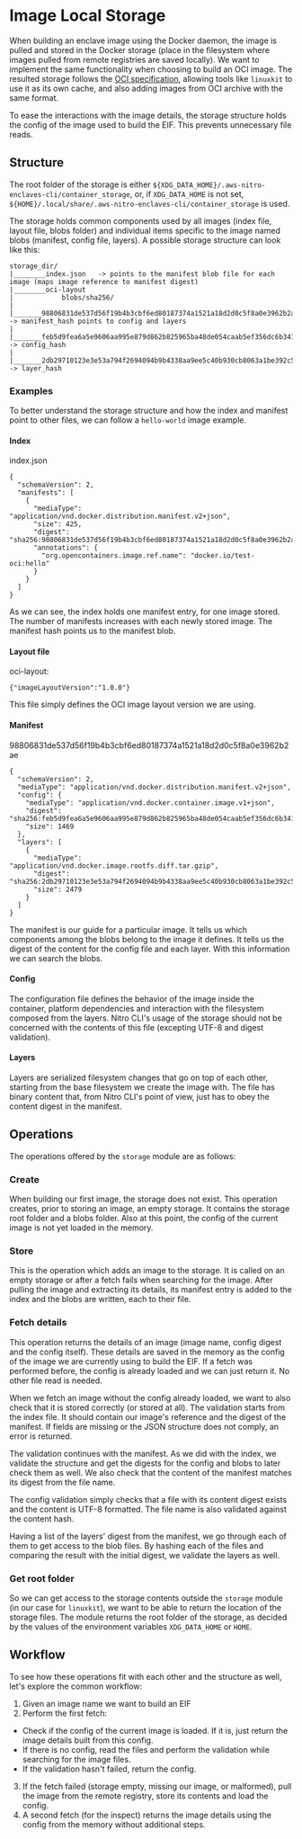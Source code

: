 # Image Local Storage

When building an enclave image using the Docker daemon, the image is pulled and stored in the
Docker storage (place in the filesystem where images pulled from remote registries are saved locally).
We want to implement the same functionality when choosing to build an OCI image.
The resulted storage follows the [OCI specification](https://github.com/opencontainers/image-spec),
allowing tools like `linuxkit` to use it as its own cache, and also adding images from OCI archive
with the same format.

To ease the interactions with the image details, the storage structure holds the config of the
image used to build the EIF. This prevents unnecessary file reads.

## Structure

The root folder of the storage is either `${XDG_DATA_HOME}/.aws-nitro-enclaves-cli/container_storage`,
or, if `XDG_DATA_HOME` is not set, `${HOME}/.local/share/.aws-nitro-enclaves-cli/container_storage`
is used.

The storage holds common components used by all images (index file, layout file, blobs folder) and
individual items specific to the image named blobs (manifest, config file, layers). A possible
storage structure can look like this:

```
storage_dir/
|________index.json   -> points to the manifest blob file for each image (maps image reference to manifest digest)
|________oci-layout
|            blobs/sha256/
|            |_______98806831de537d56f19b4b3cbf6ed80187374a1521a18d2d0c5f8a0e3962b2ae -> manifest_hash points to config and layers
|            |_______feb5d9fea6a5e9606aa995e879d862b825965ba48de054caab5ef356dc6b3412 -> config_hash
|            |_______2db29710123e3e53a794f2694094b9b4338aa9ee5c40b930cb8063a1be392c54 -> layer_hash
```

### Examples

To better understand the storage structure and how the index and manifest point to other files, we
can follow a `hello-world` image example.

#### Index

index.json
```
{
  "schemaVersion": 2,
  "manifests": [
    {
      "mediaType": "application/vnd.docker.distribution.manifest.v2+json",
      "size": 425,
      "digest": "sha256:98806831de537d56f19b4b3cbf6ed80187374a1521a18d2d0c5f8a0e3962b2ae",
      "annotations": {
        "org.opencontainers.image.ref.name": "docker.io/test-oci:hello"
      }
    }
  ]
}
```

As we can see, the index holds one manifest entry, for one image stored. The number of manifests
increases with each newly stored image. The manifest hash points us to the manifest blob.

#### Layout file

oci-layout:
```
{"imageLayoutVersion":"1.0.0"}
```

This file simply defines the OCI image layout version we are using.

#### Manifest

98806831de537d56f19b4b3cbf6ed80187374a1521a18d2d0c5f8a0e3962b2ae
```
{
  "schemaVersion": 2,
  "mediaType": "application/vnd.docker.distribution.manifest.v2+json",
  "config": {
    "mediaType": "application/vnd.docker.container.image.v1+json",
    "digest": "sha256:feb5d9fea6a5e9606aa995e879d862b825965ba48de054caab5ef356dc6b3412",
    "size": 1469
  },
  "layers": [
    {
      "mediaType": "application/vnd.docker.image.rootfs.diff.tar.gzip",
      "digest": "sha256:2db29710123e3e53a794f2694094b9b4338aa9ee5c40b930cb8063a1be392c54",
      "size": 2479
    }
  ]
}
```

The manifest is our guide for a particular image. It tells us which components among the blobs
belong to the image it defines. It tells us the digest of the content for the config file and each
layer. With this information we can search the blobs.

#### Config

The configuration file defines the behavior of the image inside the container, platform
dependencies and interaction with the filesystem composed from the layers. Nitro CLI's usage of
the storage should not be concerned with the contents of this file (excepting UTF-8 and digest
validation).

#### Layers

Layers are serialized filesystem changes that go on top of each other, starting from the base
filesystem we create the image with. The file has binary content that, from Nitro CLI's point of
view, just has to obey the content digest in the manifest.

## Operations

The operations offered by the `storage` module are as follows:

### Create

When building our first image, the storage does not exist. This operation creates, prior to
storing an image, an empty storage. It contains the storage root folder and a blobs folder. Also
at this point, the config of the current image is not yet loaded in the memory.

### Store

This is the operation which adds an image to the storage. It is called on an empty storage or after
a fetch fails when searching for the image. After pulling the image and extracting its details, its
manifest entry is added to the index and the blobs are written, each to their file.

### Fetch details

This operation returns the details of an image (image name, config digest and the config itself).
These details are saved in the memory as the config of the image we are currently using to build
the EIF. If a fetch was performed before, the config is already loaded and we can just return it.
No other file read is needed.

When we fetch an image without the config already loaded, we want to also check that it is stored
correctly (or stored at all). The validation starts from the index file. It should contain our
image's reference and the digest of the manifest. If fields are missing or the JSON structure does
not comply, an error is returned.

The validation continues with the manifest. As we did with the index, we validate the structure and
get the digests for the config and blobs to later check them as well. We also check that the
content of the manifest matches its digest from the file name.

The config validation simply checks that a file with its content digest exists and the content is
UTF-8 formatted. The file name is also validated against the content hash.

Having a list of the layers' digest from the manifest, we go through each of them to get access to
the blob files. By hashing each of the files and comparing the result with the initial digest, we
validate the layers as well.


### Get root folder

So we can get access to the storage contents outside the `storage` module (in our case for
`linuxkit`), we want to be able to return the location of the storage files. The module returns
the root folder of the storage, as decided by the values of the environment variables
`XDG_DATA_HOME` or `HOME`.

## Workflow

To see how these operations fit with each other and the structure as well, let's explore the common
workflow:

1. Given an image name we want to build an EIF
2. Perform the first fetch:
  - Check if the config of the current image is loaded. If it is, just return the image details
  built from this config.
  - If there is no config, read the files and perform the validation while searching for the
  image files.
  - If the validation hasn't failed, return the config.
3. If the fetch failed (storage empty, missing our image, or malformed), pull the image from the
remote registry, store its contents and load the config.
4. A second fetch (for the inspect) returns the image details using the config from the memory
without additional steps.

